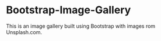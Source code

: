 # Bootstrap-Image-Gallery
This is an image gallery built using Bootstrap with images rom Unsplash.com.
